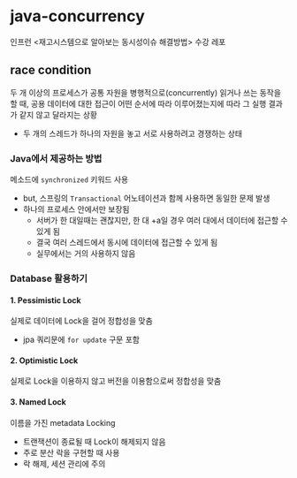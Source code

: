 # java-concurrency
인프런 &lt;재고시스템으로 알아보는 동시성이슈 해결방법> 수강 레포

## race condition
두 개 이상의 프로세스가 공통 자원을 병행적으로(concurrently) 읽거나 쓰는 동작을 할 때, 공용 데이터에 대한 접근이 어떤 순서에 따라 이루어졌는지에 따라 그 실행 결과가 같지 않고 달라지는 상황
- 두 개의 스레드가 하나의 자원을 놓고 서로 사용하려고 경쟁하는 상태

### Java에서 제공하는 방법
메소드에 `synchronized` 키워드 사용
- but, 스프링의 `Transactional` 어노테이션과 함께 사용하면 동일한 문제 발생
- 하나의 프로세스 안에서만 보장됨
  - 서버가 한 대일때는 괜찮지만, 한 대 +a일 경우 여러 대에서 데이터에 접근할 수 있게 됨
  - 결국 여러 스레드에서 동시에 데이터에 접근할 수 있게 됨
  - 실무에서는 거의 사용하지 않음

### Database 활용하기
#### 1. Pessimistic Lock
실제로 데이터에 Lock을 걸어 정합성을 맞춤
- jpa 쿼리문에 `for update` 구문 포함
#### 2. Optimistic Lock
실제로 Lock을 이용하지 않고 버전을 이용함으로써 정합성을 맞춤
#### 3. Named Lock
이름을 가진 metadata Locking
- 트랜잭션이 종료될 때 Lock이 해제되지 않음
- 주로 분산 락을 구현할 때 사용
- 락 해제, 세션 관리에 주의